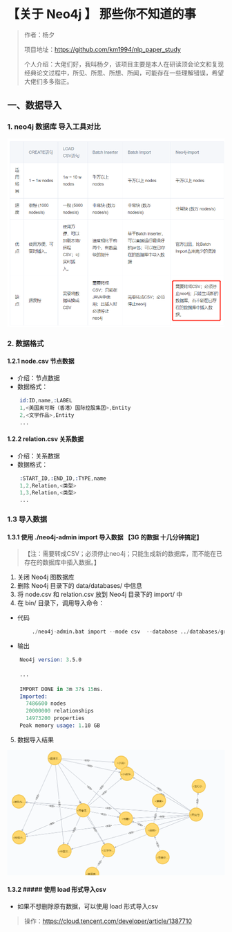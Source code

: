 # 【关于 Neo4j 】 那些你不知道的事

> 作者：杨夕
> 
> 项目地址：https://github.com/km1994/nlp_paper_study
> 
> 个人介绍：大佬们好，我叫杨夕，该项目主要是本人在研读顶会论文和复现经典论文过程中，所见、所思、所想、所闻，可能存在一些理解错误，希望大佬们多多指正。

## 一、数据导入

### 1. neo4j 数据库 导入工具对比

![](img/微信截图_20201122155118.png)


### 2. 数据格式

#### 1.2.1 node.csv 节点数据

- 介绍：节点数据
- 数据格式：

```s
    id:ID,name,:LABEL
    1,<美国奥可斯（香港）国际控股集团>,Entity
    2,<文学作品>,Entity
    ...
```

#### 1.2.2 relation.csv 关系数据

- 介绍：关系数据
- 数据格式：

```s
    :START_ID,:END_ID,:TYPE,name
    1,2,Relation,<类型>
    1,3,Relation,<类型>
    ...
```

### 1.3 导入数据 

#### 1.3.1  使用  ./neo4j-admin import 导入数据 【3G 的数据 十几分钟搞定】

> 【注：需要转成CSV；必须停止neo4j；只能生成新的数据库，而不能在已存在的数据库中插入数据。】
1. 关闭  Neo4j 图数据库
2. 删除 Neo4j 目录下的 data/databases/ 中信息
3. 将 node.csv 和 relation.csv 放到 Neo4j 目录下的 import/ 中
4. 在 bin/ 目录下，调用导入命令：

- 代码
```s
        ./neo4j-admin.bat import --mode csv  --database ../databases/graph.db --id-type string --nodes:Entity ../import/node.csv --relationships:Rel ../import/relation.csv
```

- 输出
```s
    Neo4j version: 3.5.0
    
    ... 

    IMPORT DONE in 3m 37s 15ms.
    Imported:
      7486600 nodes
      20000000 relationships
      14973200 properties
    Peak memory usage: 1.10 GB
```

5. 数据导入结果

![](img/微信截图_20201122160353.png)

#### 1.3.2 ##### 使用 load 形式导入csv

- 如果不想删除原有数据，可以使用 load 形式导入csv

> 操作：https://cloud.tencent.com/developer/article/1387710